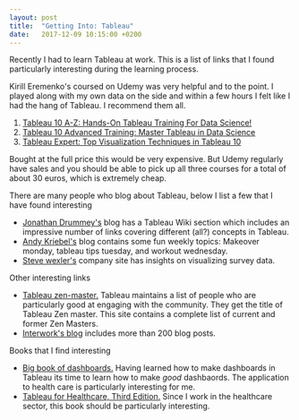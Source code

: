 ```yaml
---
layout: post
title:  "Getting Into: Tableau"
date:   2017-12-09 10:15:00 +0200
---
```

Recently I had to learn Tableau at work. This is a list of links that I found particularly interesting during the learning process.

Kirill Eremenko's coursed on Udemy was very helpful and to the point. I played along with my own data on the side and within a few hours I felt like I had the hang of Tableau. I recommend them all.
1. [Tableau 10 A-Z: Hands-On Tableau Training For Data Science!](https://www.udemy.com/tableau10/)
1. [Tableau 10 Advanced Training: Master Tableau in Data Science](https://www.udemy.com/tableau10-advanced/)
1. [Tableau Expert: Top Visualization Techniques in Tableau 10](https://www.udemy.com/mastering-top-visualization-techniques-in-tableau/)

Bought at the full price this would be very expensive. But Udemy regularly have sales and you should be able to pick up all three courses for a total of about 30 euros, which is extremely cheap.

There are many people who blog about Tableau, below I list a few that I have found interesting
* [Jonathan Drummey's](http://drawingwithnumbers.artisart.org/) blog has a Tableau Wiki section which includes an impressive number of links covering different (all?) concepts in Tableau.
* [Andy Kriebel's](http://www.vizwiz.com/) blog contains some fun weekly topics: Makeover monday, tableau tips tuesday, and workout wednesday.
* [Steve wexler's](http://www.datarevelations.com/about-2) company site has insights on visualizing survey data.

Other interesting links
* [Tableau zen-master.](https://www.tableau.com/zen-masters) Tableau maintains a list of people who are particularly good at engaging with the community. They get the title of Tableau Zen master. This site contains a complete list of current and former Zen Masters.
* [Interwork's blog](https://www.interworks.com/blog) includes more than 200 blog posts.

Books that I find interesting
* [Big book of dashboards.](http://www.bigbookofdashboards.com/) Having learned how to make dashboards in Tableau its time to learn how to make *good* dashbaords. The application to health care is particularly interesting for me.
* [Tableau for Healthcare, Third Edition.](https://www.amazon.com/Tableau-Healthcare-Third-Daniel-Benevento/dp/0692938508/ref=pd_sim_14_10?_encoding=UTF8&psc=1&refRID=NBKMEQQSRWJSSF4XADHG) Since I work in the healthcare sector, this book should be particularly interesting. 